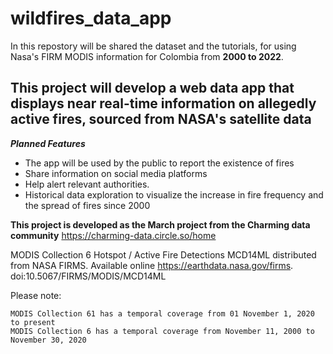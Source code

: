 # wildfires_data_app
In this repostory will be shared the dataset and the tutorials, for using Nasa's FIRM MODIS information for Colombia from **2000 to 2022**.
## This project will develop a web data app that displays near real-time information on allegedly active fires, sourced from NASA's satellite data
***Planned Features***
- The app will be used by the public to report the existence of fires
- Share information on social media platforms
- Help alert relevant authorities.
- Historical data exploration to visualize the increase in fire frequency and the spread of fires since 2000

**This project is developed as the March project from the Charming data community**
https://charming-data.circle.so/home


MODIS Collection 6 Hotspot / Active Fire Detections MCD14ML distributed from NASA FIRMS. Available online https://earthdata.nasa.gov/firms. doi:10.5067/FIRMS/MODIS/MCD14ML

Please note: 

    MODIS Collection 61 has a temporal coverage from 01 November 1, 2020 to present
    MODIS Collection 6 has a temporal coverage from November 11, 2000 to November 30, 2020

